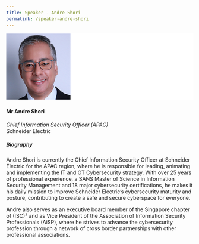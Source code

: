 ```yaml
---
title: Speaker - Andre Shori
permalink: /speaker-andre-shori
---
```

![Andre Shori](/images/speakers/Shori-Andre.jpg)

#### **Mr Andre Shori**

*Chief Information Security Officer (APAC)*  
Schneider Electric

##### **Biography**

Andre Shori is currently the Chief Information Security Officer at Schneider Electric for the APAC region, where he is responsible for leading, animating and implementing the IT and OT Cybersecurity strategy. With over 25 years of professional experience, a SANS Master of Science in Information Security Management and 18 major cybersecurity certifications, he makes it his daily mission to improve Schneider Electric’s cybersecurity maturity and posture, contributing to create a safe and secure cyberspace for everyone.

Andre also serves as an executive board member of the Singapore chapter of (ISC)² and as Vice President of the Association of Information Security Professionals (AiSP), where he strives to advance the cybersecurity profession through a network of cross border partnerships with other professional associations.